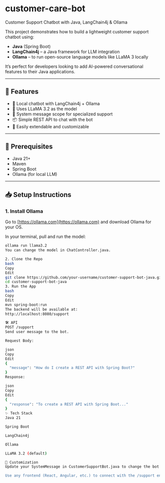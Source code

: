 # customer-care-bot
Customer Support Chatbot with Java, LangChain4j &amp; Ollama

This project demonstrates how to build a lightweight customer support chatbot using:

- **Java** (Spring Boot)
- **LangChain4j** – a Java framework for LLM integration
- **Ollama** – to run open-source language models like LLaMA 3 locally

It’s perfect for developers looking to add AI-powered conversational features to their Java applications.

---

## 🚀 Features

- 🤖 Local chatbot with LangChain4j + Ollama
- 🧩 Uses LLaMA 3.2 as the model
- 💬 System message scope for specialized support
- 📦 Simple REST API to chat with the bot
- 🧪 Easily extendable and customizable

---

## 🔧 Prerequisites

- Java 21+
- Maven
- Spring Boot
- Ollama (for local LLM)

---

## 📥 Setup Instructions

### 1. Install Ollama

Go to [https://ollama.com](https://ollama.com) and download Ollama for your OS.

In your terminal, pull and run the model:

```bash
ollama run llama3.2
You can change the model in ChatController.java.

2. Clone the Repo
bash
Copy
Edit
git clone https://github.com/your-username/customer-support-bot-java.git
cd customer-support-bot-java
3. Run the App
bash
Copy
Edit
mvn spring-boot:run
The backend will be available at:
http://localhost:8080/support

🛠 API
POST /support
Send user message to the bot.

Request Body:

json
Copy
Edit
{
  "message": "How do I create a REST API with Spring Boot?"
}
Response:

json
Copy
Edit
{
  "response": "To create a REST API with Spring Boot..."
}
✨ Tech Stack
Java 21

Spring Boot

LangChain4j

Ollama

LLaMA 3.2 (default)

📌 Customization
Update your SystemMessage in CustomerSupportBot.java to change the bot's personality or domain.

Use any frontend (React, Angular, etc.) to connect with the /support endpoint.
